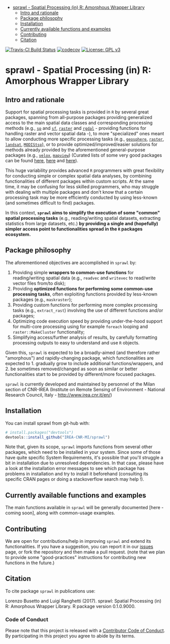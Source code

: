 
-   [sprawl - Spatial Processing (in) R: Amorphous Wrapper Library](#sprawl---spatial-processing-in-r-amorphous-wrapper-library)
    -   [Intro and rationale](#intro-and-rationale)
    -   [Package philosophy](#package-philosophy)
    -   [Installation](#installation)
    -   [Currently available functions and examples](#currently-available-functions-and-examples)
    -   [Contributing](#contributing)
    -   [Citation](#citation)

<!-- README.md is generated from README.Rmd. Please edit that file -->
[![Travis-CI Build Status](https://travis-ci.org/IREA-CNR-MI/sprawl.svg?branch=master)](https://travis-ci.org/IREA-CNR-MI/sprawl) [![codecov](https://codecov.io/gh/IREA-CNR-MI/sprawl/branch/master/graph/badge.svg?token=0yWdr6gWG7)](https://codecov.io/gh/IREA-CNR-MI/sprawl) [![License: GPL v3](https://img.shields.io/badge/License-GPL%20v3-blue.svg)](http://www.gnu.org/licenses/gpl-3.0)

sprawl - Spatial Processing (in) R: Amorphous Wrapper Library
=============================================================

Intro and rationale
-------------------

Support for spatial processing tasks is provided in `R` by several great packages, spanning from all-purpose packages providing generalized access to the main spatial data classes and corresponding processing methods (e.g., [`sp`](https://cran.r-project.org/web/packages/sp/index.html) and [`sf`](https://cran.r-project.org/web/packages/sf/index.html), [`raster`](https://cran.r-project.org/web/packages/raster/index.html) and [`rgdal`](https://cran.r-project.org/web/packages/rgdal/index.html) - providing functions for handling raster and vector spatial data -), to more "specialized" ones meant to allow conducting more specific processing tasks (e.g., [`geosphere`](https://cran.r-project.org/web/packages/geosphere/index.html), [`raster`](https://cran.r-project.org/web/packages/raster/index.html), [`landsat`](https://cran.r-project.org/web/packages/landsat/index.html), [`MODIStsp`](https://cran.r-project.org/web/packages/MODIStsp/index.html)), or to provide optimized/improved/easier solutions for methods already provided by the aforementioned general-purpose packages (e.g., [`velox`](https://cran.r-project.org/web/packages/velox/index.html), [`mapview`](https://cran.r-project.org/web/packages/mapview/index.html)) (Curated lists of some very good packages can be found [here](https://cran.r-project.org/web/views/Spatial.html), [here](https://ropensci.org/blog/blog/2016/11/22/geospatial-suite) and [here](https://github.com/ropensci/maptools)).

This huge variability provides advanced `R` programmers with great flexibility for conducting simple or complex spatial data analyses, by combining functionalities of different packages within custom scripts. At the same time, it may be confusing for less skilled programmers, who may struggle with dealing with multiple packages and don't know that a certain processing task may be more efficiently conducted by using less-known (and sometimes difficult to find) packages.

In this context, **`sprawl` aims to simplify the execution of some "common" spatial processing tasks** (e.g., reading/writing spatial datasets, extracting statistics from large datasets, etc.) **by providing a single and (hopefully) simpler access point to functionalities spread in the `R` packages ecosystem.**

Package philosophy
------------------

The aforementioned objectives are accomplished in `sprawl` by:

1.  Providing simple **wrappers to common-use functions** for reading/writing spatial data (e.g., `readvec` and `writevec` to read/write vector files from/to disk);
2.  Providing **optimized functions for performing some common-use processing tasks**, often exploiting functions provided by less-known packages (e.g., `maskraster`);
3.  Providing custom functions for performing more complex processing tasks (e.g., `extract_rast`) involving the use of different functions and/or packages;
4.  Optimizing code execution speed by providing under-the-hood support for multi-core processing using for example `foreach` looping and `raster::MakeCluster` functionality;
5.  Simplifying access/further analysis of results, by carefully formatting processing outputs to easy to understand and use `R` objects.

Given this, `sprawl` is expected to be a broadly-aimed (and therefore rather "amorphous") and rapidly-changing package, which functionalities are expected to 1. gradually grow to include additional functions/wrappers, and 2. be sometimes removed/changed as soon as similar or better functionalities start to be provided by different/more focused packages.

`sprawl` is currently developed and maintained by personnel of the Milan section of CNR-IREA (Institute on Remote Sensing of Environment - National Research Council, Italy - <http://www.irea.cnr.it/en/>)

Installation
------------

You can install sprawl from git-hub with:

``` r
# install.packages("devtools")
devtools::install_github("IREA-CNR-MI/sprawl")
```

Note that, given its scope, `sprawl` imports functions from several other packages, which need to be installed in your system. Since some of those have quite specific System Requirements, it's possible that you'll struggle a bit in installation due to unresolved dependencies. In that case, please have a look at the installation error messages to see which package has problems in installation and try to install it beforehand (consulting its specific CRAN pages or doing a stackoverflow search may help !).

Currently available functions and examples
------------------------------------------

The main functions available in `sprawl` will be generally documented \[here - coming soon\], along with common-usage examples.

Contributing
------------

We are open for contributions/help in improving `sprawl` and extend its functionalities. If you have a suggestion, you can report it in our [issues](https://github.com/IREA-CNR-MI/sprawl/issues) page, or fork the repository and then make a pull request. (note that we plan to provide some "good-practices" instructions for contributing new functions in the future.)

Citation
--------

To cite package `sprawl` in publications use:

Lorenzo Busetto and Luigi Ranghetti (2017). sprawl: Spatial Processing (in) R: Amorphous Wrapper Library. R package version 0.1.0.9000.

### Code of Conduct

Please note that this project is released with a [Contributor Code of Conduct](CONDUCT.md). By participating in this project you agree to abide by its terms.
